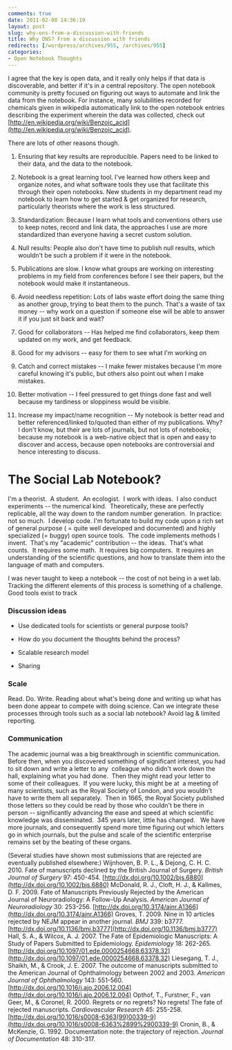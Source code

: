 ```yaml
---
comments: true
date: 2011-02-08 14:36:19
layout: post
slug: why-ons-from-a-discussion-with-friends
title: Why ONS? From a discussion with friends
redirects: [/wordpress/archives/955, /archives/955]
categories:
- Open Notebook Thoughts
---
```


I agree that the key is open data, and it really only helps if that data is discoverable, and better if it's in a central repository. The open notebook community is pretty focused on figuring out ways to automate and link the data from the notebook. For instance, many solubilities recorded for chemicals given in wikipedia automatically link to the open notebook entries describing the experiment wherein the data was collected, check out [http://en.wikipedia.org/wiki/Benzoic_acid](http://en.wikipedia.org/wiki/Benzoic_acid).

There are lots of other reasons though.

1) Ensuring that key results are reproducible. Papers need to be linked to their data, and the data to the notebook.

2) Notebook is a great learning tool. I've learned how others keep and organize notes, and what software tools they use that facilitate this through their open notebooks. New students in my department read my notebook to learn how to get started & get organized for research, particularly theorists where the work is less structured.

3) Standardization: Because I learn what tools and conventions others use to keep notes, record and link data, the approaches I use are more standardized than everyone having a secret custom solution.

4) Null results: People also don't have time to publish null results, which wouldn't be such a problem if it were in the notebook.

5) Publications are slow. I know what groups are working on interesting problems in my field from conferences before I see their papers, but the notebook would make it instantaneous.

6) Avoid needless repetition: Lots of labs waste effort doing the same thing as another group, trying to beat them to the punch. That's a waste of tax money -- why work on a question if someone else will be able to answer it if you just sit back and wait?

7) Good for collaborators -- Has helped me find collaborators, keep them updated on my work, and get feedback.

8) Good for my advisors -- easy for them to see what I'm working on

9) Catch and correct mistakes -- I make fewer mistakes because I'm more careful knowing it's public, but others also point out when I make mistakes.

10) Better motivation -- I feel pressured to get things done fast and well because my tardiness or sloppiness would be visible.

11) Increase my impact/name recognition -- My notebook is better read and better referenced/linked to/quoted than either of my publications. Why? I don't know, but their are lots of journals, but not lots of notebooks; because my notebook is a web-native object that is open and easy to discover and access, because open notebooks are controversial and hence interesting to discuss.


# The Social Lab Notebook?


I'm a theorist.  A student.  An ecologist.  I work with ideas.  I also conduct experiments -- the numerical kind.  Theoretically, these are perfectly replicable, all the way down to the random number generation.  In practice: not so much.  I develop code. I'm fortunate to build my code upon a rich set of general purpose ( = quite well developed and documented) and highly specialized (= buggy) open source tools.  The code implements methods I invent.  That's my "academic" contribution -- the ideas.  That's what counts.  It requires some math.  It requires big computers.  It requires an understanding of the scientific questions, and how to translate them into the language of math and computers.

I was never taught to keep a notebook -- the cost of not being in a wet lab.  Tracking the different elements of this process is something of a challenge.  Good tools exist to track


### Discussion ideas





	
  * Use dedicated tools for scientists or general purpose tools?

	
  * How do you document the thoughts behind the process?

	
  * Scalable research model

	
  * Sharing




### Scale


Read. Do. Write. Reading about what's being done and writing up what has been done appear to compete with doing science. Can we integrate these processes through tools such as a social lab notebook? Avoid lag & limited reporting.


### Communication


The academic journal was a big breakthrough in scientific communication.  Before then, when you discovered something of significant interest, you had to sit down and write a letter to any  colleague who didn't work down the hall, explaining what you had done.  Then they might read your letter to some of their colleagues.  If you were lucky, this might be at  a meeting of many scientists, such as the Royal Society of London, and you wouldn't have to write them all separately.  Then in 1665, the Royal Society published those letters so they could be read by those who couldn't be there in person -- significantly advancing the ease and speed at which scientific knowledge was disseminated.  345 years later, little has changed.   We have more journals, and consequently spend more time figuring out which letters go in which journals, but the pulse and scale of the scientific enterprise remains set by the beating of these organs.

(Several studies have shown most submissions that are rejected are eventually published elsewhere:)
Wijnhoven, B. P. L., & Dejong, C. H. C. 2010. Fate of manuscripts declined by the British Journal of Surgery. _British Journal of Surgery_ 97: 450-454. [http://dx.doi.org/10.1002/bjs.6880](http://dx.doi.org/10.1002/bjs.6880)
McDonald, R. J., Cloft, H. J., & Kallmes, D. F. 2009. Fate of Manuscripts Previously Rejected by the American Journal of Neuroradiology: A Follow-Up Analysis. _American Journal of Neuroradiology_ 30: 253-256. [http://dx.doi.org/10.3174/ajnr.A1366](http://dx.doi.org/10.3174/ajnr.A1366)
Groves, T. 2009. Nine in 10 articles rejected by NEJM appear in another journal. _BMJ_ 339: b3777. [http://dx.doi.org/10.1136/bmj.b3777](http://dx.doi.org/10.1136/bmj.b3777)
Hall, S. A., & Wilcox, A. J. 2007. The Fate of Epidemiologic Manuscripts: A Study of Papers Submitted to Epidemiology. _Epidemiology_ 18: 262-265. [http://dx.doi.org/10.1097/01.ede.0000254668.63378.32](http://dx.doi.org/10.1097/01.ede.0000254668.63378.32)
Liesegang, T. J., Shaikh, M., & Crook, J. E. 2007. The outcome of manuscripts submitted to the American Journal of Ophthalmology between 2002 and 2003. _American Journal of Ophthalmology_ 143: 551-560. [http://dx.doi.org/10.1016/j.ajo.2006.12.004](http://dx.doi.org/10.1016/j.ajo.2006.12.004)
Opthof, T., Furstner, F., van Geer, M., & Coronel, R. 2000. Regrets or no regrets? No regrets! The fate of rejected manuscripts. _Cardiovascular Research_ 45: 255-258. [http://dx.doi.org/10.1016/s0008-6363(99)00339-9](http://dx.doi.org/10.1016/s0008-6363%2899%2900339-9)
Cronin, B., & McKenzie, G. 1992. Documentation note: the trajectory of rejection. _Journal of Documentation_ 48: 310-317.
